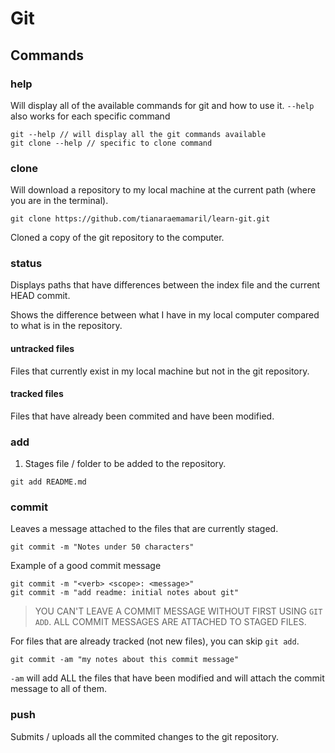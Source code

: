 # Git

## Commands

### help

Will display all of the available commands for git and how to use it. `--help` also works for each specific command

```
git --help // will display all the git commands available
git clone --help // specific to clone command
```

### clone

Will download a repository to my local machine at the current path (where you are in the terminal).

```
git clone https://github.com/tianaraemamaril/learn-git.git
```

Cloned a copy of the git repository to the computer.

### status

Displays paths that have differences between the index file and the current HEAD commit.

Shows the difference between what I have in my local computer compared to what is in the repository.

#### untracked files

Files that currently exist in my local machine but not in the git repository. 

#### tracked files

Files that have already been commited and have been modified.

### add

1. Stages file / folder to be added to the repository.

```
git add README.md
```



### commit

Leaves a message attached to the files that are currently staged.

```
git commit -m "Notes under 50 characters"
```

Example of a good commit message

```
git commit -m "<verb> <scope>: <message>"
git commit -m "add readme: initial notes about git"
```

> YOU CAN'T LEAVE A COMMIT MESSAGE WITHOUT FIRST USING `GIT ADD`. ALL COMMIT MESSAGES ARE ATTACHED TO STAGED FILES.



For files that are already tracked (not new files), you can skip `git add`.

```
git commit -am "my notes about this commit message"
```

`-am` will add ALL the files that have been modified and will attach the commit message to all of them.

### push

Submits / uploads all the commited changes to the git repository. 

